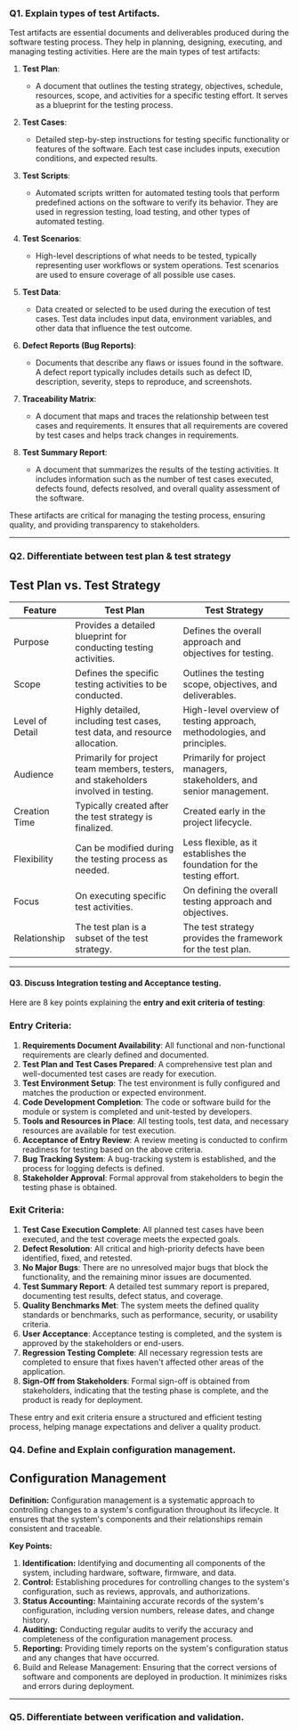   ### Q1. Explain types of test Artifacts.

  Test artifacts are essential documents and deliverables produced during the software testing process. They help in planning, designing, executing, and managing testing activities. Here are the main types of test artifacts:

1. **Test Plan**:
   - A document that outlines the testing strategy, objectives, schedule, resources, scope, and activities for a specific testing effort. It serves as a blueprint for the testing process.

2. **Test Cases**:
   - Detailed step-by-step instructions for testing specific functionality or features of the software. Each test case includes inputs, execution conditions, and expected results.

3. **Test Scripts**:
   - Automated scripts written for automated testing tools that perform predefined actions on the software to verify its behavior. They are used in regression testing, load testing, and other types of automated testing.

4. **Test Scenarios**:
   - High-level descriptions of what needs to be tested, typically representing user workflows or system operations. Test scenarios are used to ensure coverage of all possible use cases.

5. **Test Data**:
   - Data created or selected to be used during the execution of test cases. Test data includes input data, environment variables, and other data that influence the test outcome.

6. **Defect Reports (Bug Reports)**:
   - Documents that describe any flaws or issues found in the software. A defect report typically includes details such as defect ID, description, severity, steps to reproduce, and screenshots.

7. **Traceability Matrix**:
   - A document that maps and traces the relationship between test cases and requirements. It ensures that all requirements are covered by test cases and helps track changes in requirements.

8. **Test Summary Report**:
   - A document that summarizes the results of the testing activities. It includes information such as the number of test cases executed, defects found, defects resolved, and overall quality assessment of the software.

These artifacts are critical for managing the testing process, ensuring quality, and providing transparency to stakeholders.

---

### Q2. Differentiate between test plan & test strategy


## Test Plan vs. Test Strategy

| Feature | Test Plan | Test Strategy |
|---|---|---|
| Purpose | Provides a detailed blueprint for conducting testing activities. | Defines the overall approach and objectives for testing. |
| Scope | Defines the specific testing activities to be conducted. | Outlines the testing scope, objectives, and deliverables. |
| Level of Detail | Highly detailed, including test cases, test data, and resource allocation. | High-level overview of testing approach, methodologies, and principles. |
| Audience | Primarily for project team members, testers, and stakeholders involved in testing. | Primarily for project managers, stakeholders, and senior management. |
| Creation Time | Typically created after the test strategy is finalized. | Created early in the project lifecycle. |
| Flexibility | Can be modified during the testing process as needed. | Less flexible, as it establishes the foundation for the testing effort. |
| Focus | On executing specific test activities. | On defining the overall testing approach and objectives. |
| Relationship | The test plan is a subset of the test strategy. | The test strategy provides the framework for the test plan. |


---

#### Q3. Discuss Integration testing and Acceptance testing.

Here are 8 key points explaining the **entry and exit criteria of testing**:

### **Entry Criteria**:
1. **Requirements Document Availability**: All functional and non-functional requirements are clearly defined and documented.
2. **Test Plan and Test Cases Prepared**: A comprehensive test plan and well-documented test cases are ready for execution.
3. **Test Environment Setup**: The test environment is fully configured and matches the production or expected environment.
4. **Code Development Completion**: The code or software build for the module or system is completed and unit-tested by developers.
5. **Tools and Resources in Place**: All testing tools, test data, and necessary resources are available for test execution.
6. **Acceptance of Entry Review**: A review meeting is conducted to confirm readiness for testing based on the above criteria.
7. **Bug Tracking System**: A bug-tracking system is established, and the process for logging defects is defined.
8. **Stakeholder Approval**: Formal approval from stakeholders to begin the testing phase is obtained.

### **Exit Criteria**:
1. **Test Case Execution Complete**: All planned test cases have been executed, and the test coverage meets the expected goals.
2. **Defect Resolution**: All critical and high-priority defects have been identified, fixed, and retested.
3. **No Major Bugs**: There are no unresolved major bugs that block the functionality, and the remaining minor issues are documented.
4. **Test Summary Report**: A detailed test summary report is prepared, documenting test results, defect status, and coverage.
5. **Quality Benchmarks Met**: The system meets the defined quality standards or benchmarks, such as performance, security, or usability criteria.
6. **User Acceptance**: Acceptance testing is completed, and the system is approved by the stakeholders or end-users.
7. **Regression Testing Complete**: All necessary regression tests are completed to ensure that fixes haven't affected other areas of the application.
8. **Sign-Off from Stakeholders**: Formal sign-off is obtained from stakeholders, indicating that the testing phase is complete, and the product is ready for deployment.

These entry and exit criteria ensure a structured and efficient testing process, helping manage expectations and deliver a quality product.

### Q4. Define and Explain configuration management.

## Configuration Management

**Definition:** Configuration management is a systematic approach to controlling changes to a system's configuration throughout its lifecycle. It ensures that the system's components and their relationships remain consistent and traceable.

**Key Points:**

1. **Identification:** Identifying and documenting all components of the system, including hardware, software, firmware, and data.
2. **Control:** Establishing procedures for controlling changes to the system's configuration, such as reviews, approvals, and authorizations.
3. **Status Accounting:** Maintaining accurate records of the system's configuration, including version numbers, release dates, and change history.
4. **Auditing:** Conducting regular audits to verify the accuracy and completeness of the configuration management process.
5. **Reporting:** Providing timely reports on the system's configuration status and any changes that have occurred.
6. Build and Release Management: Ensuring that the correct versions of software and components are deployed in production. It minimizes risks and errors during deployment.

---

 ### Q5. Differentiate between verification and validation.
